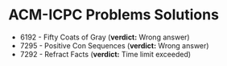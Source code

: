 # ACM-ICPC Problems Solutions

- 6192 - Fifty Coats of Gray (**verdict:** Wrong answer)
- 7295 - Positive Con Sequences (**verdict:** Wrong answer)
- 7292 - Refract Facts (**verdict:** Time limit exceeded)
